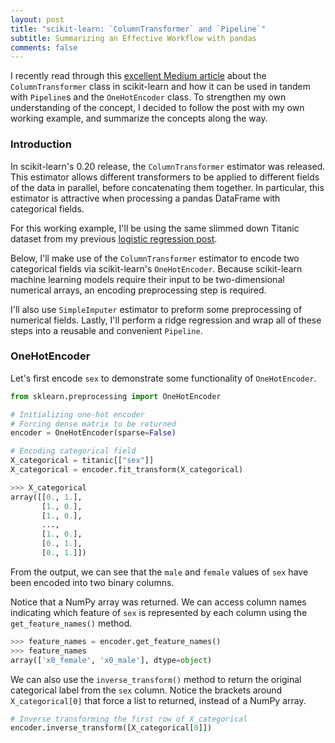 ```yaml
---
layout: post
title: "scikit-learn: `ColumnTransformer` and `Pipeline`"
subtitle: Summarizing an Effective Workflow with pandas
comments: false
---
```


I recently read through this [excellent Medium article](https://medium.com/dunder-data/from-pandas-to-scikit-learn-a-new-exciting-workflow-e88e2271ef62) about the `ColumnTransformer` class in scikit-learn and how it can be used in tandem with `Pipeline`s and the `OneHotEncoder` class.  To strengthen my own understanding of the concept, I decided to follow the post with my own working example, and summarize the concepts along the way.

### Introduction

In scikit-learn's 0.20 release, the `ColumnTransformer` estimator was released.  This estimator allows different transformers to be applied to different fields of the data in parallel, before concatenating them together.  In particular, this estimator is attractive when processing a pandas DataFrame with categorical fields.

For this working example, I'll be using the same slimmed down Titanic dataset from my previous [logistic regression post](https://ethanwicker.com/2021-01-27-logistic-regression-002/).

Below, I'll make use of the `ColumnTransformer` estimator to encode two categorical fields via scikit-learn's `OneHotEncoder`.  Because scikit-learn machine learning models require their input to be two-dimensional numerical arrays, an encoding preprocessing step is required.

I'll also use `SimpleImputer` estimator to preform some preprocessing of numerical fields.  Lastly, I'll perform a ridge regression and wrap all of these steps into a reusable and convenient `Pipeline`.

### OneHotEncoder

Let's first encode `sex` to demonstrate some functionality of `OneHotEncoder`.

```python
from sklearn.preprocessing import OneHotEncoder

# Initializing one-hot encoder
# Forcing dense matrix to be returned
encoder = OneHotEncoder(sparse=False)

# Encoding categorical field
X_categorical = titanic[["sex"]]
X_categorical = encoder.fit_transform(X_categorical)

>>> X_categorical
array([[0., 1.],
       [1., 0.],
       [1., 0.],
       ...,
       [1., 0.],
       [0., 1.],
       [0., 1.]])
```

From the output, we can see that the `male` and `female` values of `sex` have been encoded into two binary columns.

Notice that a NumPy array was returned.  We can access column names indicating which feature of `sex` is represented by each column using the `get_feature_names()` method.

```python
>>> feature_names = encoder.get_feature_names()
>>> feature_names
array(['x0_female', 'x0_male'], dtype=object)
```

We can also use the `inverse_transform()` method to return the original categorical label from the `sex` column.  Notice the brackets around `X_categorical[0]` that force a list to returned, instead of a NumPy array.

```python
# Inverse transforming the first row of X_categorical
encoder.inverse_transform([X_categorical[0]])
```



